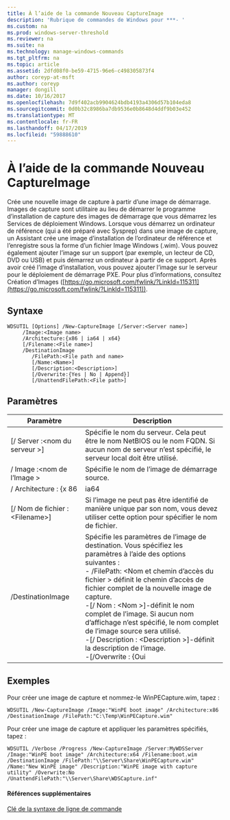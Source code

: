 ```yaml
---
title: À l’aide de la commande Nouveau CaptureImage
description: 'Rubrique de commandes de Windows pour ***- '
ms.custom: na
ms.prod: windows-server-threshold
ms.reviewer: na
ms.suite: na
ms.technology: manage-windows-commands
ms.tgt_pltfrm: na
ms.topic: article
ms.assetid: 2dfd08f0-be59-4715-96e6-c498305873f4
author: coreyp-at-msft
ms.author: coreyp
manager: dongill
ms.date: 10/16/2017
ms.openlocfilehash: 7d9f402acb9904624bdb4193a4306d57b104eda8
ms.sourcegitcommit: 0d0b32c8986ba7db9536e0b8648d4ddf9b03e452
ms.translationtype: MT
ms.contentlocale: fr-FR
ms.lasthandoff: 04/17/2019
ms.locfileid: "59888610"
---
```

# <a name="using-the-new-captureimage-command"></a>À l’aide de la commande Nouveau CaptureImage



Crée une nouvelle image de capture à partir d’une image de démarrage. Images de capture sont utilitaire au lieu de démarrer le programme d’installation de capture des images de démarrage que vous démarrez les Services de déploiement Windows. Lorsque vous démarrez un ordinateur de référence (qui a été préparé avec Sysprep) dans une image de capture, un Assistant crée une image d’installation de l’ordinateur de référence et l’enregistre sous la forme d’un fichier Image Windows (.wim). Vous pouvez également ajouter l’image sur un support (par exemple, un lecteur de CD, DVD ou USB) et puis démarrez un ordinateur à partir de ce support. Après avoir créé l’image d’installation, vous pouvez ajouter l’image sur le serveur pour le déploiement de démarrage PXE. Pour plus d’informations, consultez Création d’Images ([https://go.microsoft.com/fwlink/?LinkId=115311](https://go.microsoft.com/fwlink/?LinkId=115311)).

## <a name="syntax"></a>Syntaxe

```
WDSUTIL [Options] /New-CaptureImage [/Server:<Server name>]
     /Image:<Image name>
     /Architecture:{x86 | ia64 | x64}
     [/Filename:<File name>]
     /DestinationImage
        /FilePath:<File path and name>
        [/Name:<Name>]
        [/Description:<Description>]
        [/Overwrite:{Yes | No | Append}]
        [/UnattendFilePath:<File path>]
```

## <a name="parameters"></a>Paramètres

|Paramètre|Description|
|---------|-----------|
|[/ Server :\<nom du serveur >]|Spécifie le nom du serveur. Cela peut être le nom NetBIOS ou le nom FQDN. Si aucun nom de serveur n’est spécifié, le serveur local doit être utilisé.|
|/ Image :\<nom de l’Image >|Spécifie le nom de l’image de démarrage source.|
|/ Architecture : {x 86 | ia64 | x64}|Spécifie l’architecture de l’image à utiliser. Étant donné que vous pouvez avoir le même nom d’image pour les images de démarrage différents dans différentes architectures, spécifiant ainsi l’image correcte est utilisée.|
|[/ Nom de fichier : \<Filename>]|Si l’image ne peut pas être identifié de manière unique par son nom, vous devez utiliser cette option pour spécifier le nom de fichier.|
|/DestinationImage|Spécifie les paramètres de l’image de destination. Vous spécifiez les paramètres à l’aide des options suivantes :</br>-   /FilePath: \<Nom et chemin d’accès du fichier > définit le chemin d’accès de fichier complet de la nouvelle image de capture.</br>-[/ Nom : \<Nom >]-définit le nom complet de l’image. Si aucun nom d’affichage n’est spécifié, le nom complet de l’image source sera utilisé.</br>-[/ Description : \<Description >]-définit la description de l’image.</br>-[/Overwrite : {Oui | Non | Append}] : détermine si le fichier spécifié dans **/DestinationImage /** doit être remplacé si un autre fichier portant ce nom existe déjà dans /FilePath. **Oui** écrase le fichier existant. **Ne** (valeur par défaut) provoque une erreur se produit si un autre fichier portant le même nom existe déjà. **Ajouter** joint de l’image générée sous la forme d’une nouvelle image dans le fichier .wim existant.</br>-   [/UnattendFilePath: \<Chemin d’accès de fichier >]-définit le chemin d’accès complet et le nom du fichier de capture d’image sans assistance.|

## <a name="BKMK_examples"></a>Exemples

Pour créer une image de capture et nommez-le WinPECapture.wim, tapez :
```
WDSUTIL /New-CaptureImage /Image:"WinPE boot image" /Architecture:x86 /DestinationImage /FilePath:"C:\Temp\WinPECapture.wim"

```
Pour créer une image de capture et appliquer les paramètres spécifiés, tapez :
```
WDSUTIL /Verbose /Progress /New-CaptureImage /Server:MyWDSServer /Image:"WinPE boot image" /Architecture:x64 /Filename:boot.wim 
/DestinationImage /FilePath:"\\Server\Share\WinPECapture.wim" /Name:"New WinPE image" /Description:"WinPE image with capture utility" /Overwrite:No /UnattendFilePath:"\\Server\Share\WDSCapture.inf"
```

#### <a name="additional-references"></a>Références supplémentaires

[Clé de la syntaxe de ligne de commande](command-line-syntax-key.md)
